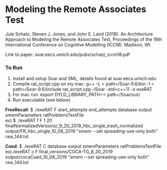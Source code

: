 # Modeling the Remote Associates Test
Jule Schatz, Steven J. Jones, and John E. Laird (2018). An Architecture Approach 
to Modeling the Remote Associates Test, Proceedings of the 16th International 
Conference on Cognitive Modelling (ICCM). Madison, WI.

Link to paper: soar.eecs.umich.edu/pubs/schatz_iccm18.pdf


### To Run
1. Install and setup Soar and SML, details found at soar.eecs.umich.edu
2. Compile rat_script.cpp
  on my mac: g++ -L < path>/Soar-9.6/bin -I < path>/Soar-9.6/include rat_script.cpp -lSoar  -std=c++11 -o exeRAT
3. For mac run: export DYLD_LIBRARY_PATH=< path>/Soar/out/
4. Run executable (see below) <br/>


**FreeRecall**: $ ./exeRAT <t or f for random order of questions> F start_attempts end_attempts database output smemParameters  ratProblemsTextFile <br/>
ex) $ ./exeRAT f F 1 20 finalNormalizedVersions/_9_20_2019_hbc_single_trash_normalized output/FR_hbc_single_10_08_2019 "smem --set spreading-use-only both" raw_144.txt <br/> 

**Cued**: $ ./exeRAT <t or f for random order of questions> C database output smemParameters ratProblemsTextFile <br/> 
ex)./exeRAT c F final_versions/COCA-TG_8_30_2019 output/cocaCued_10_08_2019 "smem --set spreading-use-only both" raw_144.txt <br/>

